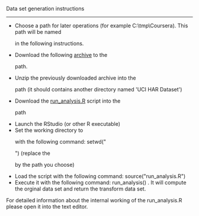 
Data set generation instructions
********************************

* Choose a path for later operations (for example C:\tmp\Coursera). This path will be named <P> in the following instructions.
* Download the following [archive](https://d396qusza40orc.cloudfront.net/getdata%2Fprojectfiles%2FUCI%20HAR%20Dataset.zip) to the <P> path.
* Unzip the previously downloaded archive into the <P> path (it should contains another directory named 'UCI HAR Dataset')
* Download the [run_analysis.R](https://github.com/OlivierG31/datasciencecoursera/blob/master/getting_cleaning_data_project/run_analysis.R) script into the <P> path
* Launch the RStudio (or other R executable)
* Set the working directory to <P> with the following command: setwd("<P>") (replace the <P> by the path you choose)
* Load the script with the following command: source("run_analysis.R")
* Execute it with the following command: run_analysis() . It will compute the orginal data set and return the transform data set.

For detailed information about the internal working of the run_analysis.R please open it into the text editor.


